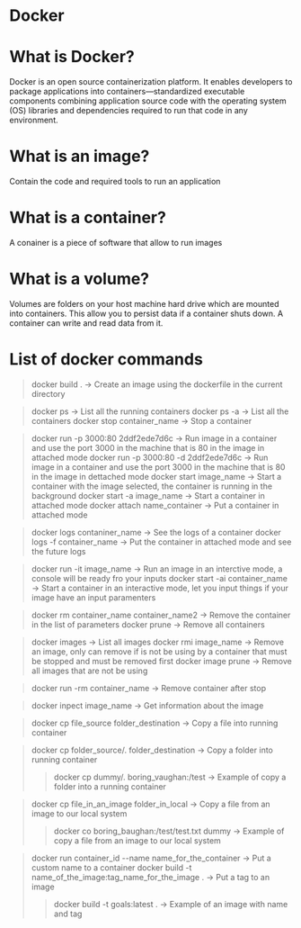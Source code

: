 # Docker

# What is Docker?
 Docker is an open source containerization platform. 
 It enables developers to package applications into containers—standardized executable components combining application source code with the operating system (OS) libraries and dependencies required to run that code in any environment.                                                                       

# What is an image?
Contain the code and required tools to run an application

# What is a container?
A conainer is a piece of software that allow to run images

# What is a volume?
Volumes are folders on your host machine hard drive which are mounted into containers.
This allow you to persist data if a container shuts down. A container can write and read data from it.

# List of docker commands
>docker build . -> Create an image using the dockerfile in the current directory

>docker ps -> List all the running containers
>docker ps -a -> List all the containers
>docker stop container_name -> Stop a container

>docker run -p 3000:80 2ddf2ede7d6c -> Run image in a container and use the port 3000 in the machine that is 80 in the image in attached mode
>docker run -p 3000:80 -d 2ddf2ede7d6c -> Run image in a container and use the port 3000 in the machine that is 80 in the image in dettached mode
>docker start image_name -> Start a container with the image selected, the container is running in the background
>docker start -a image_name -> Start a container in attached mode
>docker attach name_container -> Put a container in attached mode

>docker logs contaniner_name -> See the logs of a container
>docker logs -f container_name -> Put the container in attached mode and see the future logs

>docker run -it image_name -> Run an image in an interctive mode, a console will be ready fro your inputs
>docker start -ai container_name -> Start a container in an interactive mode, let you input things if your image have an input paramenters

>docker rm container_name container_name2 -> Remove the container in the list of parameters
>docker prune -> Remove all containers

>docker images -> List all images
>docker rmi image_name -> Remove an image, only can remove if is not be using by a container that must be stopped and must be removed first
>docker image prune -> Remove all images that are not be using

>docker run -rm container_name -> Remove container after stop

>docker inpect image_name -> Get information about the image

>docker cp file_source folder_destination -> Copy a file into running container

>docker cp folder_source/. folder_destination -> Copy a folder into running container
>>docker cp dummy/. boring_vaughan:/test -> Example of copy a folder into a running container

>docker cp file_in_an_image folder_in_local -> Copy a file from an image to our local system
>>docker co boring_baughan:/test/test.txt dummy -> Example of copy a file from an image to our local system

>docker run container_id --name name_for_the_container -> Put a custom name to a container
>docker build -t name_of_the_image:tag_name_for_the_image . -> Put a tag to an image
>>docker build -t goals:latest . -> Example of an image with name and tag
